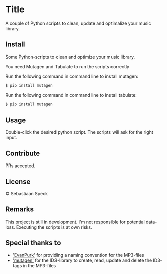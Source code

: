 # Title

A couple of Python scripts to clean, update and optimalize your music library.

## Install

Some Python-scripts to clean and optimize your music library.

You need Mutagen and Tabulate to run the scripts correctly

Run the following command in command line to install mutagen:
```sh
$ pip install mutagen
```

Run the following command in command line to install tabulate:
```sh
$ pip install mutagen
```

## Usage

Double-click the desired python script. The scripts will ask for the right input.

## Contribute

PRs accepted.

## License

© Sebastiaan Speck

## Remarks
This project is still in development. I'm not responsible for potential data-loss. Executing the scripts is at own risks.

## Special thanks to
- ['EvanPurk'](https://gist.github.com/EvanPurkhiser/10729815) for providing a naming convention for the MP3-files
- ['mutagen'](https://mutagen.readthedocs.io/en/latest/) for the ID3-library to create, read, update and delete the ID3-tags in the MP3-files

